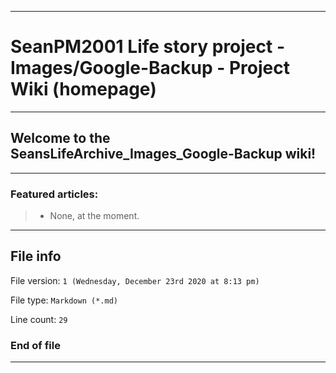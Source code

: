 
***

# SeanPM2001 Life story project - Images/Google-Backup - Project Wiki (homepage)

***

## Welcome to the SeansLifeArchive_Images_Google-Backup wiki!

***

### Featured articles:

> * None, at the moment.

***

## File info

File version: `1 (Wednesday, December 23rd 2020 at 8:13 pm)`

File type: `Markdown (*.md)`

Line count: `29`

### End of file

***
